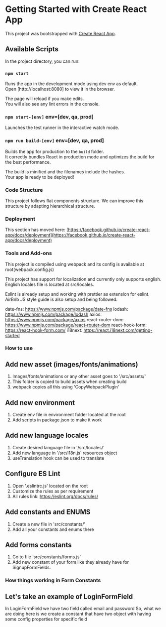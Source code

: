 # Getting Started with Create React App

This project was bootstrapped with [Create React App](https://github.com/facebook/create-react-app).

## Available Scripts

In the project directory, you can run:

### `npm start`

Runs the app in the development mode using dev env as default.\
Open [http://localhost:8080] to view it in the browser.

The page will reload if you make edits.\
You will also see any lint errors in the console.

### `npm start-[env]` env=[dev, qa, prod]

Launches the test runner in the interactive watch mode.

### `npm run build-[env]` env=[dev, qa, prod]

Builds the app for production to the `build` folder.\
It correctly bundles React in production mode and optimizes the build for the best performance.

The build is minified and the filenames include the hashes.\
Your app is ready to be deployed!

### Code Structure

This project follows flat components structure. We can improve this structure by adapting hierarchical structure.

### Deployment

This section has moved here: [https://facebook.github.io/create-react-app/docs/deployment](https://facebook.github.io/create-react-app/docs/deployment)

### Tools and Add-ons

This project is compiled using webpack and its config is available at root(webpack.config.js)

This project has support for localization and currently only supports english. English locales file is located at src/locales.

Eslint is already setup and working with prettier as extension for eslint. AirBnb JS style guide is also setup and being followed.

date-fns: https://www.npmjs.com/package/date-fns
lodash: https://www.npmjs.com/package/lodash
axios: https://www.npmjs.com/package/axios
react-router-dom: https://www.npmjs.com/package/react-router-dom
react-hook-form: https://react-hook-form.com/
i18next: https://react.i18next.com/getting-started

### How to use

## Add new asset (images/fonts/animations)

1. Images/fonts/animations or any other asset goes to '/src/assets/'
2. This folder is copied to build assets when creating build
3. webpack copies all this using 'CopyWebpackPlugin'

## Add new environment

1. Create env file in environment folder located at the root
2. Add scripts in package.json to make it work

## Add new language locales

1. Create desired language file in '/src/locales/'
2. Add new language in '/src/i18n.js' resources object
3. useTranslation hook can be used to translate

## Configure ES Lint

1. Open '.eslintrc.js' located on the root
2. Customize the rules as per requirement
3. All rules link: https://eslint.org/docs/rules/

## Add constants and ENUMS

1. Create a new file in 'src/constants/'
2. Add all your constants and enums there

## Add forms constants

1. Go to file 'src/constants/forms.js'
2. Add new constant of your form like they already have for SignupFormFields.
### How things working in Form Constants
## Let's take an example of LoginFormField
In LoginFormField we have two field called email and password
So, what we are doing here is we create a constant that have two object with having some config
properties for specific field
